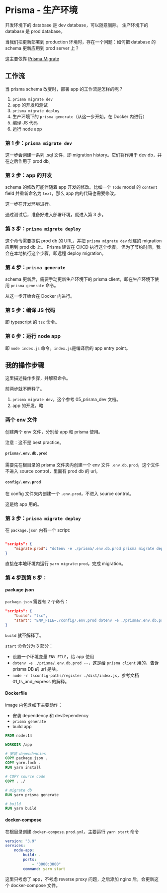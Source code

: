 # Prisma - 生产环境

开发环境下的 database 是 dev database，可以随意删除。
生产环境下的 database 是 prod database。

当我们把更新部署到 production 环境时，存在一个问题：如何把 database 的 schema 更新应用到 prod server 上？

这主要依靠 [Prisma Migrate](https://www.prisma.io/docs/concepts/components/prisma-migrate)

## 工作流

当 prisma schema 改变时，部署 app 的工作流是怎样的呢？

1. `prisma migrate dev`
2. app 的开发和测试
3. `prisma migrate deploy`
4. 生产环境下的 `prisma generate`（从这一步开始，在 Docker 内进行）
5. 编译 JS 代码
6. 运行 node app

### 第 1 步：`prisma migrate dev`

这一步会创建一系列 .sql 文件，即 migration history。它们将作用于 dev db，并在之后作用于 prod db。

### 第 2 步：app 的开发

schema 的修改可能伴随着 app 开发的修改。比如一个 `Todo` model 的 `content` field 并重新命名为 `text`，那么 app 内的代码也需要修改。

这一步在开发环境进行。

通过测试后，准备好进入部署环境，就进入第 3 步。

### 第 3 步：`prisma migrate deploy`

这个命令需要提供 prod db 的 URL，并把 `prisma migrate dev` 创建的 migration 应用到 prod db 上。
Prisma 建议在 CI/CD 执行这个步骤。
但为了节约时间，我会在本地执行这个步骤，即远程 deploy migration。

### 第 4 步：`prisma generate`

schema 更新后，需要手动更新生产环境下的 prisma client，即在生产环境下使用 `prisma generate` 命令。

从这一步开始会在 Docker 内进行。

### 第 5 步：编译 JS 代码

即 typescript 的 `tsc` 命令。

### 第 6 步：运行 node app

即 `node index.js` 命令。`index.js`是编译后的 app entry point。

## 我的操作步骤

这里描述操作步骤，并解释命令。

前两步就不解释了。

1. `prisma migrate dev`。这个参考 05_prisma_dev 文档。
2. app 的开发，略

### 两个 env 文件

创建两个 env 文件，分别给 app 和 prisma 使用。

注意：这不是 best practice。

#### `prisma/.env.db.prod`

需要先在根目录的 prisma 文件夹内创建一个 env 文件 `.env.db.prod`，这个文件不进入 source control，里面有 prod db 的 url。

#### `config/.env.prod`

在 config 文件夹内创建一个 `.env.prod`，不进入 source control。

这是给 app 用的。

### 第 3 步：`prisma migrate deploy`

在 `package.json` 内有一个 script:

```json

"scripts": {
    "migrate:prod": "dotenv -e ./prisma/.env.db.prod prisma migrate deploy",
}

```

直接在本地环境内运行 `yarn migrate:prod`，完成 migration。

### 第 4 步到第 6 步：

#### package.json

`package.json` 需要有 2 个命令：

```json
"scripts": {
    "build": "tsc",
    "start": "ENV_FILE=./config/.env.prod dotenv -e ./prisma/.env.db.prod -- node -r tsconfig-paths/register ./dist/index.js"
}
```

`build` 就不解释了。

`start` 命令分为 3 部分：

-   设置一个环境变量 `ENV_FILE`，给 app 使用
-   `dotenv -e ./prisma/.env.db.prod --`，这是给 `prisma client` 用的，告诉 prisma DB 的 url 是啥。
-   `node -r tsconfig-paths/register ./dist/index.js`，参考文档 01_ts_and_express 的解释。

#### Dockerfile

image 内包含如下主要动作：

-   安装 dependency 和 devDependency
-   `prisma generate`
-   build app

```dockerfile
FROM node:14

WORKDIR /app

# 安装 dependencies
COPY package.json .
COPY yarn.lock .
RUN yarn install

# COPY source code
COPY . ./

# migrate db
RUN yarn prisma generate

# build
RUN yarn build

```

#### docker-compose

在根目录创建 `docker-compose.prod.yml`，主要运行 `yarn start` 命令

```yml
version: "3.9"
services:
    node-app:
        build: .
        ports:
            - "3000:3000"
        command: yarn start
```

这里只考虑了 app，不考虑 reverse proxy 问题，之后添加 nginx 后，会更新这个 docker-compose 文件。
